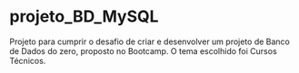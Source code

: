 # projeto_BD_MySQL
Projeto para cumprir o desafio de criar e desenvolver um projeto de Banco de Dados do zero, proposto no Bootcamp. O tema escolhido foi Cursos Técnicos.
